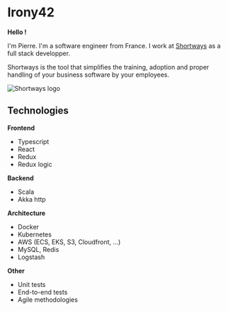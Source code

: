 # Irony42

**Hello !**

I'm Pierre. I'm a software engineer from France.
I work at [Shortways](https://shortways.com) as a full stack developper.

Shortways is the tool that simplifies the training, adoption and proper handling of your business software by your employees.

![Shortways logo](http://shortways.com/wp-content/uploads/2016/04/logo-shortways-png.png)

## Technologies

**Frontend** 
- Typescript
- React
- Redux
- Redux logic

**Backend**
- Scala
- Akka http

**Architecture** 
- Docker
- Kubernetes
- AWS (ECS, EKS, S3, Cloudfront, ...)
- MySQL, Redis
- Logstash

**Other**
- Unit tests
- End-to-end tests
- Agile methodologies

